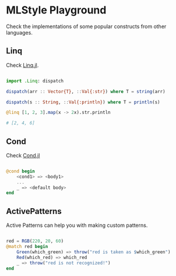 
# MLStyle Playground

Check the implementations of some popular constructs from other languages.

## Linq

Check [Linq.jl](./Linq.jl).

```julia

import .Linq: dispatch

dispatch(arr :: Vector{T}, ::Val{:str}) where T = string(arr)

dispatch(s :: String, ::Val{:println}) where T = println(s)

@linq [1, 2, 3].map(x -> 2x).str.println

# [2, 4, 6]
```

## Cond

Check [Cond.jl](./Cond.jl)

```julia

@cond begin
    <cond1> => <body1>
    ...
    _ => <default body> 
end

```

## ActivePatterns

Active Patterns can help you with making custom patterns.

```julia

red = RGB(220, 20, 60)
@match red begin
    Green(which_green) => throw("red is taken as $which_green")
    Red(which_red) => which_red
    _ => throw("red is not recognized!")
end

```